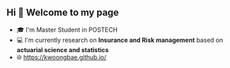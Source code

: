 ## Hi 👋 Welcome to my page
- 🎓 I'm Master Student in POSTECH
- 💻 I'm currently research on **Insurance and Risk management** based on **actuarial science and statistics**
- 🌐 https://kwoongbae.github.io/

<!--
**kwoongbae/kwoongbae** is a ✨ _special_ ✨ repository because its `README.md` (this file) appears on your GitHub profile.

Here are some ideas to get you started:

- 🔭 I’m currently working on ...
- 🌱 I’m currently learning ...
- 👯 I’m looking to collaborate on ...
- 🤔 I’m looking for help with ...
- 💬 Ask me about ...
- 📫 How to reach me: ...
- 😄 Pronouns: ...
- ⚡ Fun fact: ...
-->
